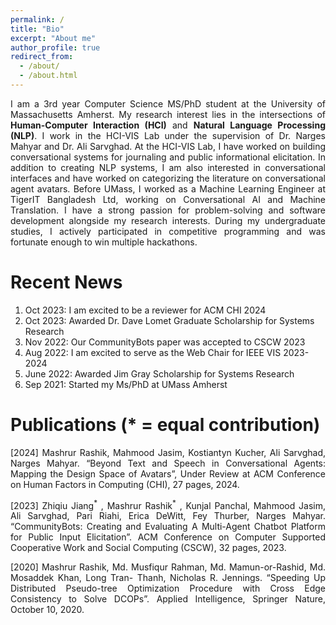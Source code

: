 ```yaml
---
permalink: /
title: "Bio"
excerpt: "About me"
author_profile: true
redirect_from: 
  - /about/
  - /about.html
---
```

<p align="justify"> 
I am a 3rd year Computer Science MS/PhD student at the University of Massachusetts Amherst. My research interest lies in the intersections of <b>Human-Computer Interaction (HCI)</b> and <b>Natural Language Processing (NLP)</b>. I work in the HCI-VIS Lab under the supervision of Dr. Narges Mahyar and Dr. Ali Sarvghad. At the HCI-VIS Lab, I have worked on building conversational systems for journaling and public informational elicitation. In addition to creating NLP systems, I am also interested in conversational interfaces and have worked on categorizing the literature on conversational agent avatars. Before UMass, I worked as a Machine Learning Engineer at TigerIT Bangladesh Ltd, working on Conversational AI and Machine Translation. I have a strong passion for problem-solving and software development alongside my research interests. During my undergraduate studies, I actively participated in competitive programming and was fortunate enough to win multiple hackathons.
</p>


Recent News
======
1. Oct 2023: I am excited to be a reviewer for ACM CHI 2024
2. Oct 2023: Awarded Dr. Dave Lomet Graduate Scholarship for Systems Research
3. Nov 2022: Our CommunityBots paper was accepted to CSCW 2023
4. Aug 2022: I am excited to serve as the Web Chair for IEEE VIS 2023-2024
5. June 2022: Awarded Jim Gray Scholarship for Systems Research
6. Sep 2021: Started my Ms/PhD at UMass Amherst



Publications (\* = equal contribution)
======
<p align="justify">[2024] Mashrur Rashik, Mahmood Jasim, Kostiantyn Kucher, Ali Sarvghad, Narges Mahyar. “Beyond Text and Speech in Conversational Agents: Mapping the Design Space of Avatars”, Under Review at ACM Conference on Human Factors in Computing (CHI), 27 pages, 2024.</p>

<p align="justify">[2023] Zhiqiu Jiang<sup>*</sup> , Mashrur Rashik<sup>*</sup> , Kunjal Panchal, Mahmood Jasim, Ali Sarvghad, Pari Riahi, Erica DeWitt, Fey Thurber, Narges Mahyar. “CommunityBots: Creating and Evaluating A Multi-Agent Chatbot Platform for Public Input Elicitation”. ACM Conference on Computer Supported Cooperative Work and Social Computing (CSCW), 32 pages, 2023.</p>

<p align="justify">[2020] Mashrur Rashik, Md. Musfiqur Rahman, Md. Mamun-or-Rashid, Md. Mosaddek Khan, Long Tran- Thanh, Nicholas R. Jennings. “Speeding Up Distributed Pseudo-tree Optimization Procedure with Cross Edge Consistency to Solve DCOPs”. Applied Intelligence, Springer Nature, October 10, 2020.</p>